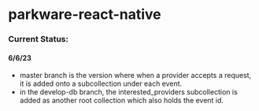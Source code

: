 # parkware-react-native

### Current Status:
#### 6/6/23
- master branch is the version where when a provider accepts a request, it is added onto a subcollection under each event. 
- in the develop-db branch, the interested_providers subcollection is added as another root collection which also holds the event id. 
